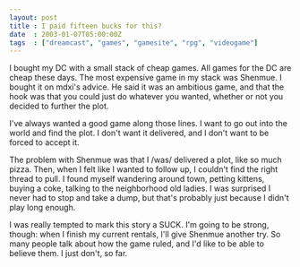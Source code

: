 ```yaml
---
layout: post
title : I paid fifteen bucks for this?
date  : 2003-01-07T05:00:00Z
tags  : ["dreamcast", "games", "gamesite", "rpg", "videogame"]
---
```

I bought my DC with a small stack of cheap games.  All games for the DC are cheap these days.  The most expensive game in my stack was Shenmue.  I bought it on mdxi's advice.  He said it was an ambitious game, and that the hook was that you could just do whatever you wanted, whether or not you decided to further the plot.

I've always wanted a good game along those lines.  I want to go out into the world and find the plot.  I don't want it delivered, and I don't want to be forced to accept it.

The problem with Shenmue was that I /was/ delivered a plot, like so much pizza.  Then, when I felt like I wanted to follow up, I couldn't find the right thread to pull.  I found myself wandering around town, petting kittens, buying a coke, talking to the neighborhood old ladies.  I was surprised I never had to stop and take a dump, but that's probably just because I didn't play long enough.

I was really tempted to mark this story a SUCK.  I'm going to be strong, though:  when I finish my current rentals, I'll give Shenmue another try.  So many people talk about how the game ruled, and I'd like to be able to believe them.  I just don't, so far.

